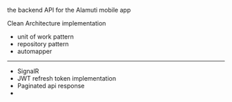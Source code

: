 the backend API for the Alamuti mobile app

Clean Architecture implementation
- unit of work pattern
- repository pattern
- automapper
____
- SignalR
- JWT refresh token implementation
- Paginated api response
- 


